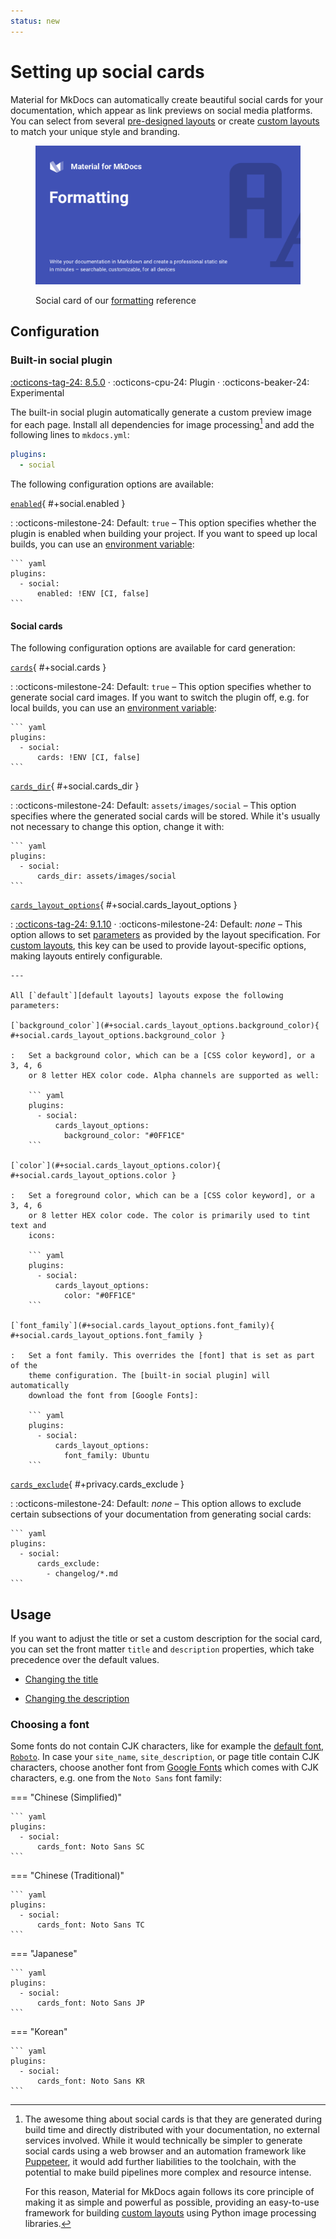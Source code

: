 ```yaml
---
status: new
---
```


# Setting up social cards

Material for MkDocs can automatically create beautiful social cards for your
documentation, which appear as link previews on social media platforms. You
can select from several [pre-designed layouts][default layouts] or create
[custom layouts] to match your unique style and branding.

<figure markdown>

[![Layout default variant]][layout default variant]

  <figcaption markdown>

Social card of our [formatting] reference

  </figcaption>
</figure>

[custom layouts]: #customization
[formatting]: ../reference/formatting.md

## Configuration

### Built-in social plugin

[:octicons-tag-24: 8.5.0][social cards support] ·
:octicons-cpu-24: Plugin ·
:octicons-beaker-24: Experimental

The built-in social plugin automatically generate a custom preview image for
each page. Install all dependencies for image processing[^1] and add the
following lines to `mkdocs.yml`:

[^1]:
    The awesome thing about social cards is that they are generated during
    build time and directly distributed with your documentation, no external
    services involved. While it would technically be simpler to generate
    social cards using a web browser and an automation framework like
    [Puppeteer], it would add further liabilities to the toolchain, with the
    potential to make build pipelines more complex and resource intense.

    For this reason, Material for MkDocs again follows its core principle of
    making it as simple and powerful as possible, providing an easy-to-use
    framework for building [custom layouts] using Python image processing
    libraries.

```yaml
plugins:
  - social
```

The following configuration options are available:

[`enabled`](#+social.enabled){ #+social.enabled }

: :octicons-milestone-24: Default: `true` – This option specifies whether
the plugin is enabled when building your project. If you want to speed up
local builds, you can use an [environment variable]:

    ``` yaml
    plugins:
      - social:
          enabled: !ENV [CI, false]
    ```

[social cards support]: https://github.com/squidfunk/mkdocs-material/releases/tag/8.5.0
[puppeteer]: https://github.com/puppeteer/puppeteer
[environment variable]: https://www.mkdocs.org/user-guide/configuration/#environment-variables

#### Social cards

The following configuration options are available for card generation:

[`cards`](#+social.cards){ #+social.cards }

: :octicons-milestone-24: Default: `true` – This option specifies whether
to generate social card images. If you want to switch the plugin off, e.g.
for local builds, you can use an [environment variable]:

    ``` yaml
    plugins:
      - social:
          cards: !ENV [CI, false]
    ```

[`cards_dir`](#+social.cards_dir){ #+social.cards_dir }

: :octicons-milestone-24: Default: `assets/images/social` – This option
specifies where the generated social cards will be stored. While it's
usually not necessary to change this option, change it with:

    ``` yaml
    plugins:
      - social:
          cards_dir: assets/images/social
    ```

[`cards_layout_options`](#+social.cards_layout_options){ #+social.cards_layout_options }

: [:octicons-tag-24: 9.1.10][layout options support] · :octicons-milestone-24:
Default: _none_ – This option allows to set [parameters] as provided by
the layout specification. For [custom layouts], this key can be used to
provide layout-specific options, making layouts entirely configurable.

    ---

    All [`default`][default layouts] layouts expose the following parameters:

    [`background_color`](#+social.cards_layout_options.background_color){ #+social.cards_layout_options.background_color }

    :   Set a background color, which can be a [CSS color keyword], or a 3, 4, 6
        or 8 letter HEX color code. Alpha channels are supported as well:

        ``` yaml
        plugins:
          - social:
              cards_layout_options:
                background_color: "#0FF1CE"
        ```

    [`color`](#+social.cards_layout_options.color){ #+social.cards_layout_options.color }

    :   Set a foreground color, which can be a [CSS color keyword], or a 3, 4, 6
        or 8 letter HEX color code. The color is primarily used to tint text and
        icons:

        ``` yaml
        plugins:
          - social:
              cards_layout_options:
                color: "#0FF1CE"
        ```

    [`font_family`](#+social.cards_layout_options.font_family){ #+social.cards_layout_options.font_family }

    :   Set a font family. This overrides the [font] that is set as part of the
        theme configuration. The [built-in social plugin] will automatically
        download the font from [Google Fonts]:

        ``` yaml
        plugins:
          - social:
              cards_layout_options:
                font_family: Ubuntu
        ```

[`cards_exclude`](#+privacy.cards_exclude){ #+privacy.cards_exclude }

: :octicons-milestone-24: Default: _none_ – This option allows to exclude
certain subsections of your documentation from generating social cards:

    ``` yaml
    plugins:
      - social:
          cards_exclude:
            - changelog/*.md
    ```

[color palette]: ./changing-the-colors.md#color-palette
[primary color]: ./changing-the-colors.md#primary-color
[accent color]: ./changing-the-colors.md#accent-color
[font]: ./changing-the-fonts.md#regular-font
[google fonts]: https://fonts.google.com/
[layout options]: #+social.cards_layout_options
[page icon]: ../reference/index.md#setting-the-page-icon
[layout default]: ../assets/screenshots/social-cards.png
[layout default variant]: ../assets/screenshots/social-cards-variant.png
[layout default accent]: ../assets/screenshots/social-cards-accent.png
[layout default invert]: ../assets/screenshots/social-cards-invert.png
[template variables]: https://www.mkdocs.org/dev-guide/themes/#template-variables
[parameters]: #parameters
[default layouts]: #+social.cards_layout
[css color keyword]: https://developer.mozilla.org/en-US/docs/Web/CSS/color_value#color_keywords
[layout options support]: https://github.com/squidfunk/mkdocs-material/releases/tag/9.1.10

## Usage

If you want to adjust the title or set a custom description for the social card,
you can set the front matter `title` and `description` properties, which take
precedence over the default values.

- [Changing the title]
- [Changing the description]

  [changing the title]: ../reference/index.md#setting-the-page-title
  [changing the description]: ../reference/index.md#setting-the-page-description

### Choosing a font

Some fonts do not contain CJK characters, like for example the
[default font, `Roboto`][font]. In case your `site_name`, `site_description`, or
page title contain CJK characters, choose another font from [Google Fonts] which
comes with CJK characters, e.g. one from the `Noto Sans` font family:

=== "Chinese (Simplified)"

    ``` yaml
    plugins:
      - social:
          cards_font: Noto Sans SC
    ```

=== "Chinese (Traditional)"

    ``` yaml
    plugins:
      - social:
          cards_font: Noto Sans TC
    ```

=== "Japanese"

    ``` yaml
    plugins:
      - social:
          cards_font: Noto Sans JP
    ```

=== "Korean"

    ``` yaml
    plugins:
      - social:
          cards_font: Noto Sans KR
    ```

